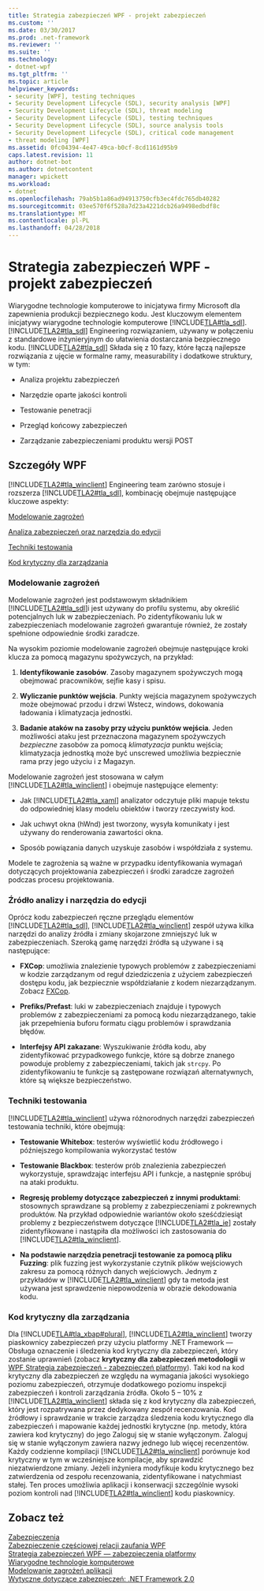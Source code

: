 ```yaml
---
title: Strategia zabezpieczeń WPF - projekt zabezpieczeń
ms.custom: ''
ms.date: 03/30/2017
ms.prod: .net-framework
ms.reviewer: ''
ms.suite: ''
ms.technology:
- dotnet-wpf
ms.tgt_pltfrm: ''
ms.topic: article
helpviewer_keywords:
- security [WPF], testing techniques
- Security Development Lifecycle (SDL), security analysis [WPF]
- Security Development Lifecycle (SDL), threat modeling
- Security Development Lifecycle (SDL), testing techniques
- Security Development Lifecycle (SDL), source analysis tools
- Security Development Lifecycle (SDL), critical code management
- threat modeling [WPF]
ms.assetid: 0fc04394-4e47-49ca-b0cf-8cd1161d95b9
caps.latest.revision: 11
author: dotnet-bot
ms.author: dotnetcontent
manager: wpickett
ms.workload:
- dotnet
ms.openlocfilehash: 79ab5b1a86ad94913750cfb3ec4fdc765db40282
ms.sourcegitcommit: 03ee570f6f528a7d23a4221dcb26a9498edbdf8c
ms.translationtype: MT
ms.contentlocale: pl-PL
ms.lasthandoff: 04/28/2018
---
```

# <a name="wpf-security-strategy---security-engineering"></a>Strategia zabezpieczeń WPF - projekt zabezpieczeń
Wiarygodne technologie komputerowe to inicjatywa firmy Microsoft dla zapewnienia produkcji bezpiecznego kodu. Jest kluczowym elementem inicjatywy wiarygodne technologie komputerowe [!INCLUDE[TLA#tla_sdl](../../../includes/tlasharptla-sdl-md.md)]. [!INCLUDE[TLA2#tla_sdl](../../../includes/tla2sharptla-sdl-md.md)] Engineering rozwiązaniem, używany w połączeniu z standardowe inżynieryjnym do ułatwienia dostarczania bezpiecznego kodu. [!INCLUDE[TLA2#tla_sdl](../../../includes/tla2sharptla-sdl-md.md)] Składa się z 10 fazy, które łączą najlepsze rozwiązania z ujęcie w formalne ramy, measurability i dodatkowe struktury, w tym:  
  
-   Analiza projektu zabezpieczeń  
  
-   Narzędzie oparte jakości kontroli  
  
-   Testowanie penetracji  
  
-   Przegląd końcowy zabezpieczeń  
  
-   Zarządzanie zabezpieczeniami produktu wersji POST  
  
## <a name="wpf-specifics"></a>Szczegóły WPF  
 [!INCLUDE[TLA2#tla_winclient](../../../includes/tla2sharptla-winclient-md.md)] Engineering team zarówno stosuje i rozszerza [!INCLUDE[TLA2#tla_sdl](../../../includes/tla2sharptla-sdl-md.md)], kombinację obejmuje następujące kluczowe aspekty:  
  
 [Modelowanie zagrożeń](#threat_modeling)  
  
 [Analiza zabezpieczeń oraz narzędzia do edycji](#tools)  
  
 [Techniki testowania](#techniques)  
  
 [Kod krytyczny dla zarządzania](#critical_code)  
  
<a name="threat_modeling"></a>   
### <a name="threat-modeling"></a>Modelowanie zagrożeń  
 Modelowanie zagrożeń jest podstawowym składnikiem [!INCLUDE[TLA2#tla_sdl](../../../includes/tla2sharptla-sdl-md.md)]i jest używany do profilu systemu, aby określić potencjalnych luk w zabezpieczeniach. Po zidentyfikowaniu luk w zabezpieczeniach modelowanie zagrożeń gwarantuje również, że zostały spełnione odpowiednie środki zaradcze.  
  
 Na wysokim poziomie modelowanie zagrożeń obejmuje następujące kroki klucza za pomocą magazynu spożywczych, na przykład:  
  
1.  **Identyfikowanie zasobów**. Zasoby magazynem spożywczych mogą obejmować pracowników, sejfie kasy i spisu.  
  
2.  **Wyliczanie punktów wejścia**. Punkty wejścia magazynem spożywczych może obejmować przodu i drzwi Wstecz, windows, dokowania ładowania i klimatyzacja jednostki.  
  
3.  **Badanie ataków na zasoby przy użyciu punktów wejścia**. Jeden możliwości ataku jest przeznaczona magazynem spożywczych *bezpieczne* zasobów za pomocą *klimatyzacja* punktu wejścia; klimatyzacja jednostką może być unscrewed umożliwia bezpiecznie rama przy jego użyciu i z Magazyn.  
  
 Modelowanie zagrożeń jest stosowana w całym [!INCLUDE[TLA2#tla_winclient](../../../includes/tla2sharptla-winclient-md.md)] i obejmuje następujące elementy:  
  
-   Jak [!INCLUDE[TLA2#tla_xaml](../../../includes/tla2sharptla-xaml-md.md)] analizator odczytuje pliki mapuje tekstu do odpowiedniej klasy modelu obiektów i tworzy rzeczywisty kod.  
  
-   Jak uchwyt okna (hWnd) jest tworzony, wysyła komunikaty i jest używany do renderowania zawartości okna.  
  
-   Sposób powiązania danych uzyskuje zasobów i współdziała z systemu.  
  
 Modele te zagrożenia są ważne w przypadku identyfikowania wymagań dotyczących projektowania zabezpieczeń i środki zaradcze zagrożeń podczas procesu projektowania.  
  
<a name="tools"></a>   
### <a name="source-analysis-and-editing-tools"></a>Źródło analizy i narzędzia do edycji  
 Oprócz kodu zabezpieczeń ręczne przeglądu elementów [!INCLUDE[TLA2#tla_sdl](../../../includes/tla2sharptla-sdl-md.md)], [!INCLUDE[TLA2#tla_winclient](../../../includes/tla2sharptla-winclient-md.md)] zespół używa kilka narzędzi do analizy źródła i zmiany skojarzone zmniejszyć luk w zabezpieczeniach. Szeroką gamę narzędzi źródła są używane i są następujące:  
  
-   **FXCop**: umożliwia znalezienie typowych problemów z zabezpieczeniami w kodzie zarządzanym od reguł dziedziczenia z użyciem zabezpieczeń dostępu kodu, jak bezpiecznie współdziałanie z kodem niezarządzanym. Zobacz [FXCop](http://www.gotdotnet.com/team/fxcop/).  
  
-   **Prefiks/Prefast**: luki w zabezpieczeniach znajduje i typowych problemów z zabezpieczeniami za pomocą kodu niezarządzanego, takie jak przepełnienia buforu formatu ciągu problemów i sprawdzania błędów.  
  
-   **Interfejsy API zakazane**: Wyszukiwanie źródła kodu, aby zidentyfikować przypadkowego funkcje, które są dobrze znanego powoduje problemy z zabezpieczeniami, takich jak `strcpy`. Po zidentyfikowaniu te funkcje są zastępowane rozwiązań alternatywnych, które są większe bezpieczeństwo.  
  
<a name="techniques"></a>   
### <a name="testing-techniques"></a>Techniki testowania  
 [!INCLUDE[TLA2#tla_winclient](../../../includes/tla2sharptla-winclient-md.md)] używa różnorodnych narzędzi zabezpieczeń testowania techniki, które obejmują:  
  
-   **Testowanie Whitebox**: testerów wyświetlić kodu źródłowego i późniejszego kompilowania wykorzystać testów  
  
-   **Testowanie Blackbox**: testerów prób znalezienia zabezpieczeń wykorzystuje, sprawdzając interfejsu API i funkcje, a następnie spróbuj na ataki produktu.  
  
-   **Regresję problemy dotyczące zabezpieczeń z innymi produktami**: stosownych sprawdzane są problemy z zabezpieczeniami z pokrewnych produktów. Na przykład odpowiednie wariantów około sześćdziesiąt problemy z bezpieczeństwem dotyczące [!INCLUDE[TLA2#tla_ie](../../../includes/tla2sharptla-ie-md.md)] zostały zidentyfikowane i nastąpiła dla możliwości ich zastosowania do [!INCLUDE[TLA2#tla_winclient](../../../includes/tla2sharptla-winclient-md.md)].  
  
-   **Na podstawie narzędzia penetracji testowanie za pomocą pliku Fuzzing**: plik fuzzing jest wykorzystanie czytnik plików wejściowych zakresu za pomocą różnych danych wejściowych. Jednym z przykładów w [!INCLUDE[TLA2#tla_winclient](../../../includes/tla2sharptla-winclient-md.md)] gdy ta metoda jest używana jest sprawdzenie niepowodzenia w obrazie dekodowania kodu.  
  
<a name="critical_code"></a>   
### <a name="critical-code-management"></a>Kod krytyczny dla zarządzania  
 Dla [!INCLUDE[TLA#tla_xbap#plural](../../../includes/tlasharptla-xbapsharpplural-md.md)], [!INCLUDE[TLA2#tla_winclient](../../../includes/tla2sharptla-winclient-md.md)] tworzy piaskownicy zabezpieczeń przy użyciu platformy .NET Framework — Obsługa oznaczenie i śledzenia kod krytyczny dla zabezpieczeń, który zostanie uprawnień (zobacz **krytyczny dla zabezpieczeń metodologii** w [WPF Strategia zabezpieczeń - zabezpieczeń platformy](../../../docs/framework/wpf/wpf-security-strategy-platform-security.md)). Taki kod na kod krytyczny dla zabezpieczeń ze względu na wymagania jakości wysokiego poziomu zabezpieczeń, otrzymuje dodatkowego poziomu inspekcji zabezpieczeń i kontroli zarządzania źródła. Około 5 – 10% z [!INCLUDE[TLA2#tla_winclient](../../../includes/tla2sharptla-winclient-md.md)] składa się z kod krytyczny dla zabezpieczeń, który jest rozpatrywana przez dedykowany zespół recenzowania. Kod źródłowy i sprawdzanie w trakcie zarządza śledzenia kodu krytycznego dla zabezpieczeń i mapowanie każdej jednostki krytyczne (np. metody, która zawiera kod krytyczny) do jego Zaloguj się w stanie wyłączonym. Zaloguj się w stanie wyłączonym zawiera nazwy jednego lub więcej recenzentów. Każdy codzienne kompilacji [!INCLUDE[TLA2#tla_winclient](../../../includes/tla2sharptla-winclient-md.md)] porównuje kod krytyczny w tym w wcześniejsze kompilacje, aby sprawdzić niezatwierdzone zmiany. Jeżeli inżyniera modyfikuje kodu krytycznego bez zatwierdzenia od zespołu recenzowania, zidentyfikowane i natychmiast stałej. Ten proces umożliwia aplikacji i konserwacji szczególnie wysoki poziom kontroli nad [!INCLUDE[TLA2#tla_winclient](../../../includes/tla2sharptla-winclient-md.md)] kodu piaskownicy.  
  
## <a name="see-also"></a>Zobacz też  
 [Zabezpieczenia](../../../docs/framework/wpf/security-wpf.md)  
 [Zabezpieczenie częściowej relacji zaufania WPF](../../../docs/framework/wpf/wpf-partial-trust-security.md)  
 [Strategia zabezpieczeń WPF — zabezpieczenia platformy](../../../docs/framework/wpf/wpf-security-strategy-platform-security.md)  
 [Wiarygodne technologie komputerowe](http://www.microsoft.com/mscorp/twc/default.mspx)  
 [Modelowanie zagrożeń aplikacji](http://msdn.microsoft.com/security/securecode/threatmodeling/acetm/)  
 [Wytyczne dotyczące zabezpieczeń: .NET Framework 2.0](http://msdn.microsoft.com/library/default.asp?url=/library/dnpag2/html/PAGGuidelines0003.asp)
